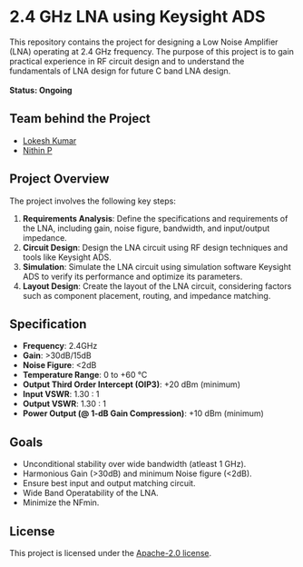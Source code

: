 
# 2.4 GHz LNA using Keysight ADS

This repository contains the project for designing a Low Noise Amplifier (LNA) operating at 2.4 GHz frequency. The purpose of this project is to gain practical experience in RF circuit design and to understand the fundamentals of LNA design for future C band LNA design.
<br> <br>
**Status: Ongoing**


  ## Team behind the Project
- [Lokesh Kumar](https://www.linkedin.com/in/lokesh-kumar-b373ba229/)
- [Nithin P](https://www.linkedin.com/in/nithin-purushothama-70664727b/)

## Project Overview

The project involves the following key steps:
1. **Requirements Analysis**: Define the specifications and requirements of the LNA, including gain, noise figure, bandwidth, and input/output impedance.
2. **Circuit Design**: Design the LNA circuit using RF design techniques and tools like Keysight ADS.
3. **Simulation**: Simulate the LNA circuit using simulation software Keysight ADS to verify its performance and optimize its parameters.
4. **Layout Design**: Create the layout of the LNA circuit, considering factors such as component placement, routing, and impedance matching.

## Specification

- **Frequency**: 2.4GHz
- **Gain**: >30dB/15dB
- **Noise Figure**: <2dB
- **Temperature Range**: 0 to +60 °C
- **Output Third Order Intercept (OIP3)**: +20 dBm (minimum)
- **Input VSWR**: 1.30 : 1
- **Output VSWR**: 1.30 : 1
- **Power Output (@ 1-dB Gain Compression)**: +10 dBm (minimum)

## Goals

- Unconditional stability over wide bandwidth (atleast 1 GHz).
- Harmonious Gain (>30dB) and minimum Noise figure (<2dB).
- Ensure best input and output matching circuit.
- Wide Band Operatability of the LNA.
- Minimize the NFmin.

   
## License

This project is licensed under the [Apache-2.0 license](LICENSE).
